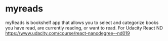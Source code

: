 # myreads
myReads is bookshelf app that allows you to select and categorize books you have read, are currently reading, or want to read. For Udacity React ND https://www.udacity.com/course/react-nanodegree--nd019

